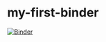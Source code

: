 # my-first-binder

[![Binder](https://mybinder.org/badge_logo.svg)](https://mybinder.org/v2/gh/gangyeon903/my-first-binder/master)
